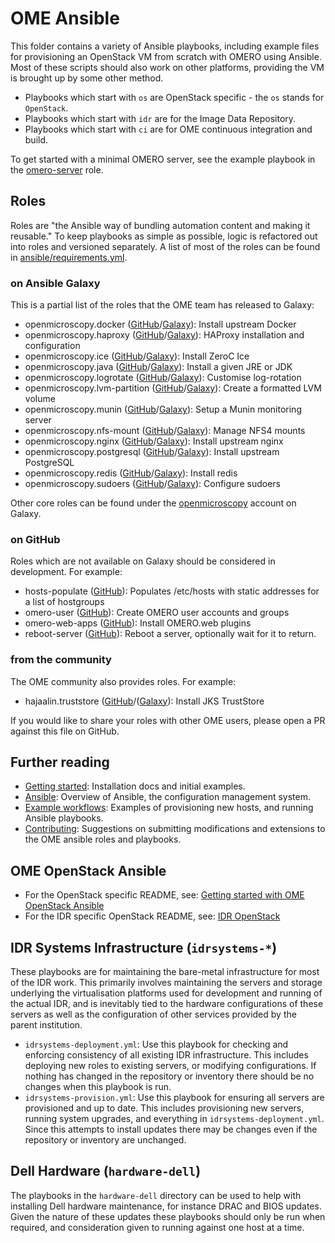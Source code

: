 OME Ansible
===========

This folder contains a variety of Ansible playbooks, including example files for provisioning an OpenStack VM from scratch with OMERO using Ansible.
Most of these scripts should also work on other platforms, providing the VM is brought up by some other method.

- Playbooks which start with `os` are OpenStack specific - the `os` stands for `OpenStack`.
- Playbooks which start with `idr` are for the Image Data Repository.
- Playbooks which start with `ci` are for OME continuous integration and build.

To get started with a minimal OMERO server, see the example playbook in the [omero-server](https://github.com/openmicroscopy/ansible-role-omero-server) role.

Roles
-----

Roles are "the Ansible way of bundling automation content and making it reusable." To keep playbooks
as simple as possible, logic is refactored out into roles and versioned separately. A list of most
of the roles can be found in
[ansible/requirements.yml](https://github.com/openmicroscopy/infrastructure/blob/master/ansible/requirements.yml).

### on Ansible Galaxy ###

This is a partial list of the roles that the OME team has released to Galaxy:

 - openmicroscopy.docker
   ([GitHub](https://github.com/openmicroscopy/ansible-role-docker)/[Galaxy](https://galaxy.ansible.com/openmicroscopy/docker/)):
   Install upstream Docker
 - openmicroscopy.haproxy
   ([GitHub](https://github.com/openmicroscopy/ansible-role-haproxy)/[Galaxy](https://galaxy.ansible.com/openmicroscopy/haproxy/)):
   HAProxy installation and configuration
 - openmicroscopy.ice
   ([GitHub](https://github.com/openmicroscopy/ansible-role-ice)/[Galaxy](https://galaxy.ansible.com/openmicroscopy/ice/)):
   Install ZeroC Ice
 - openmicroscopy.java
   ([GitHub](https://github.com/openmicroscopy/ansible-role-java)/[Galaxy](https://galaxy.ansible.com/openmicroscopy/java/)):
   Install a given JRE or JDK
 - openmicroscopy.logrotate
   ([GitHub](https://github.com/openmicroscopy/ansible-role-logrotate)/[Galaxy](https://galaxy.ansible.com/openmicroscopy/logrotate/)):
   Customise log-rotation
 - openmicroscopy.lvm-partition
   ([GitHub](https://github.com/openmicroscopy/ansible-role-lvm-partition)/[Galaxy](https://galaxy.ansible.com/openmicroscopy/lvm-partition/)):
   Create a formatted LVM volume
 - openmicroscopy.munin
   ([GitHub](https://github.com/openmicroscopy/ansible-role-munin)/[Galaxy](https://galaxy.ansible.com/openmicroscopy/munin/)):
   Setup a Munin monitoring server
 - openmicroscopy.nfs-mount
   ([GitHub](https://github.com/openmicroscopy/ansible-role-nfs-mount)/[Galaxy](https://galaxy.ansible.com/openmicroscopy/nfs-mount/)):
   Manage NFS4 mounts
 - openmicroscopy.nginx
   ([GitHub](https://github.com/openmicroscopy/ansible-role-nginx)/[Galaxy](https://galaxy.ansible.com/openmicroscopy/nginx/)):
   Install upstream nginx
 - openmicroscopy.postgresql
   ([GitHub](https://github.com/openmicroscopy/ansible-role-nginx)/[Galaxy](https://galaxy.ansible.com/openmicroscopy/nginx/)):
   Install upstream PostgreSQL
 - openmicroscopy.redis
   ([GitHub](https://github.com/openmicroscopy/ansible-role-nginx)/[Galaxy](https://galaxy.ansible.com/openmicroscopy/nginx/)):
   Install redis
 - openmicroscopy.sudoers
   ([GitHub](https://github.com/openmicroscopy/ansible-role-nginx)/[Galaxy](https://galaxy.ansible.com/openmicroscopy/nginx/)):
   Configure sudoers

Other core roles can be found under the [openmicroscopy](https://galaxy.ansible.com/openmicroscopy/) account on Galaxy.


### on GitHub ###

Roles which are not available on Galaxy should be considered in development. For example:

 - hosts-populate
   ([GitHub](https://github.com/openmicroscopy/ansible-role-hosts-populate)):
   Populates /etc/hosts with static addresses for a list of hostgroups
 - omero-user
   ([GitHub](https://github.com/openmicroscopy/ansible-role-omero-user)):
   Create OMERO user accounts and groups
 - omero-web-apps
   ([GitHub](https://github.com/openmicroscopy/ansible-role-omero-web-apps)):
   Install OMERO.web plugins
 - reboot-server
   ([GitHub](https://github.com/openmicroscopy/ansible-role-reboot-server)):
   Reboot a server, optionally wait for it to return.

### from the community ###

The OME community also provides roles. For example:

 - hajaalin.truststore
   ([GitHub](https://github.com/hajaalin/ansible-role-truststore)/([Galaxy](https://galaxy.ansible.com/hajaalin/truststore/)):
   Install JKS TrustStore

If you would like to share your roles with other OME users, please open a PR against this file on GitHub.


Further reading
---------------

- [Getting started](../docs/ansible/installation.md): Installation docs and initial examples.
- [Ansible](../docs/ansible/ansible.md): Overview of Ansible, the configuration management system.
- [Example workflows](../docs/ansible/example_workflows.md): Examples of provisioning new hosts, and running Ansible playbooks.
- [Contributing](../docs/ansible/contributing.md): Suggestions on submitting modifications and extensions to the OME ansible roles and playbooks.


OME OpenStack Ansible
----------------------

- For the OpenStack specific README, see: [Getting started with OME OpenStack Ansible](README-os.md)
- For the IDR specific OpenStack README, see: [IDR OpenStack](README-os-idr.md)


IDR Systems Infrastructure (`idrsystems-*`)
-------------------------------------------

These playbooks are for maintaining the bare-metal infrastructure for most of the IDR work.
This primarily involves maintaining the servers and storage underlying the virtualisation platforms used for development and running of the actual IDR, and is inevitably tied to the hardware configurations of these servers as well as the configuration of other services provided by the parent institution.

- `idrsystems-deployment.yml`: Use this playbook for checking and enforcing consistency of all existing IDR infrastructure.
  This includes deploying new roles to existing servers, or modifying configurations.
  If nothing has changed in the repository or inventory there should be no changes when this playbook is run.
- `idrsystems-provision.yml`: Use this playbook for ensuring all servers are provisioned and up to date.
  This includes provisioning new servers, running system upgrades, and everything in `idrsystems-deployment.yml`.
  Since this attempts to install updates there may be changes even if the repository or inventory are unchanged.


Dell Hardware (`hardware-dell`)
-------------------------------

The playbooks in the `hardware-dell` directory can be used to help with installing Dell hardware maintenance, for instance DRAC and BIOS updates.
Given the nature of these updates these playbooks should only be run when required, and consideration given to running against one host at a time.
